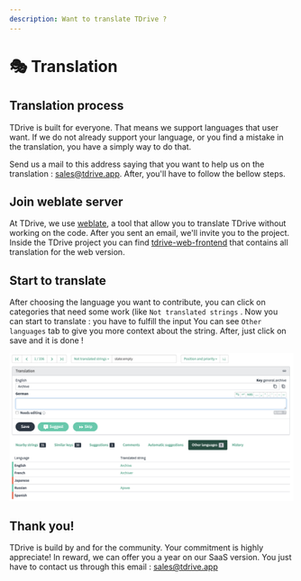 ```yaml
---
description: Want to translate TDrive ?
---
```


# 🎭 Translation

## Translation process

TDrive is built for everyone. That means we support languages that user want. If we do not already support your language, or you find a mistake in the translation, you have a simply way to do that.

Send us a mail to this address saying that you want to help us on the translation : [sales@tdrive.app](mailto:sales@tdrive.app). After, you'll have to follow the bellow steps.

## Join weblate server

At TDrive, we use [weblate](https://hosted.weblate.org/), a tool that allow you to translate TDrive without working on the code. After you sent an email, we'll invite you to the project. Inside the TDrive project you can find [tdrive-web-frontend](https://hosted.weblate.org/projects/tdrive/tdrive-web-frontend/) that contains all translation for the web version.

## Start to translate

After choosing the language you want to contribute, you can click on categories that need some work \(like `Not translated strings` . Now you can start to translate : you have to fulfill the input You can see `Other languages` tab to give you more context about the string. After, just click on save and it is done !

![](<../assets/image-(6).png>)

## Thank you!

TDrive is build by and for the community. Your commitment is highly appreciate! In reward, we can offer you a year on our SaaS version. You just have to contact us through this email : [sales@tdrive.app](mailto:sales@tdrive.app)
